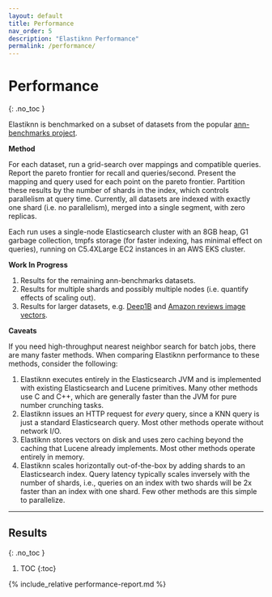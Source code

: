 ```yaml
---
layout: default
title: Performance
nav_order: 5
description: "Elastiknn Performance"
permalink: /performance/
---
```


# Performance
{: .no_toc }

Elastiknn is benchmarked on a subset of datasets from the popular [ann-benchmarks project](https://github.com/erikbern/ann-benchmarks).

**Method**

For each dataset, run a grid-search over mappings and compatible queries.
Report the pareto frontier for recall and queries/second.
Present the mapping and query used for each point on the pareto frontier.
Partition these results by the number of shards in the index, which controls parallelism at query time.
Currently, all datasets are indexed with exactly one shard (i.e. no parallelism), merged into a single segment, with zero replicas.

Each run uses a single-node Elasticsearch cluster with an 8GB heap, G1 garbage collection, tmpfs storage (for faster 
indexing, has minimal effect on queries), running on C5.4XLarge EC2 instances in an AWS EKS cluster.

**Work In Progress**

1. Results for the remaining ann-benchmarks datasets.
2. Results for multiple shards and possibly multiple nodes (i.e. quantify effects of scaling out).
3. Results for larger datasets, e.g. [Deep1B](http://sites.skoltech.ru/compvision/noimi/) and [Amazon reviews image vectors](http://jmcauley.ucsd.edu/data/amazon/links.html).

**Caveats**

If you need high-throughput nearest neighbor search for batch jobs, there are many faster methods.
When comparing Elastiknn performance to these methods, consider the following:

1. Elastiknn executes entirely in the Elasticsearch JVM and is implemented with existing Elasticsearch and Lucene primitives. 
   Many other methods use C and C++, which are generally faster than the JVM for pure number crunching tasks.
2. Elastiknn issues an HTTP request for _every_ query, since a KNN query is just a standard Elasticsearch query. 
   Most other methods operate without network I/O.
3. Elastiknn stores vectors on disk and uses zero caching beyond the caching that Lucene already implements.
   Most other methods operate entirely in memory.
4. Elastiknn scales horizontally out-of-the-box by adding shards to an Elasticsearch index.
   Query latency typically scales inversely with the number of shards, i.e., queries on an index with two shards will be 2x faster than an index with one shard. 
   Few other methods are this simple to parallelize.

--- 

## Results
{: .no_toc }

1. TOC
{:toc}

<!-- Everything below is generated using a python program -->

{% include_relative performance-report.md %}
